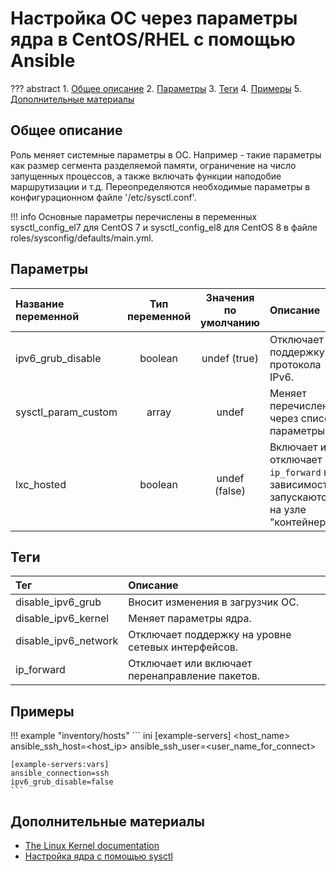 # Настройка ОС через параметры ядра в CentOS/RHEL с помощью Ansible

??? abstract
    1. [Общее описание](#общее-описание)
    2. [Параметры](#параметры)
    3. [Теги](#теги)
    4. [Примеры](#примеры)
    5. [Дополнительные материалы](#дополнительные-материалы)

## Общее описание
Роль меняет системные параметры в ОС. Например - такие параметры как размер сегмента разделяемой памяти, ограничение на число запущенных процессов, а также включать функции наподобие маршрутизации и т.д. Переопределяются необходимые параметры в конфигурационном файле '/etc/sysctl.conf'.

!!! info
    Основные параметры перечислены в переменных sysctl_config_el7 для CentOS 7 и sysctl_config_el8 для CentOS 8 в файле roles/sysconfig/defaults/main.yml.

## Параметры
|Название переменной               | Тип переменной | Значения по умолчанию | Описание                                                                                |
|:---------------------------------|:--------------:|:---------------------:|:----------------------------------------------------------------------------------------|
|ipv6_grub_disable                 | boolean        | undef (true)          | Отключает поддержку протокола IPv6.                                                     |
|sysctl_param_custom               | array          | undef                 | Меняет перечисленные через список параметры.                                            |
|lxc_hosted                        | boolean        | undef (false)         | Включает или отключает `ip_forward` в зависимости, запускаются ли на узле "контейнеры". | 


## Теги
|Тег                  | Описание                                          |
|:--------------------|:--------------------------------------------------|
|disable_ipv6_grub    | Вносит изменения в загрузчик ОС.                  |
|disable_ipv6_kernel  | Меняет параметры ядра.                            |
|disable_ipv6_network | Отключает поддержку на уровне сетевых интерфейсов.|
|ip_forward           | Отключает или включает перенаправление пакетов.   |

## Примеры

!!! example "inventory/hosts"
    ``` ini
    [example-servers]
    <host_name> ansible_ssh_host=<host_ip> ansible_ssh_user=<user_name_for_connect>

    [example-servers:vars]
    ansible_connection=ssh
    ipv6_grub_disable=false
    ```

## Дополнительные материалы

- [The Linux Kernel documentation](https://www.kernel.org/doc/html/latest/admin-guide/sysctl/index.html)
- [Настройка ядра с помощью sysctl](http://netsago.org/ru/notes/2008/10/)